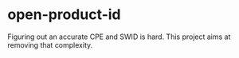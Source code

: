 # open-product-id
Figuring out an accurate CPE and SWID is hard. This project aims at removing that complexity.
